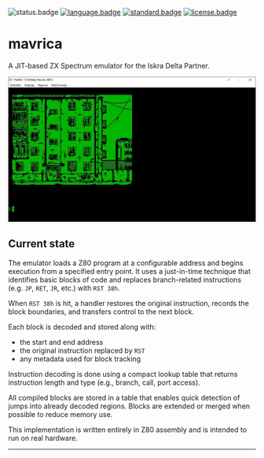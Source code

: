 ![status.badge] [![language.badge]][language.url] [![standard.badge]][standard.url] [![license.badge]][license.url]

# mavrica

A JIT-based ZX Spectrum emulator for the Iskra Delta Partner.

![Mavrica](docs/img/mavrica.jpg)

## Current state

The emulator loads a Z80 program at a configurable address and begins execution from a specified entry point. It uses a just-in-time technique that identifies basic blocks of code and replaces branch-related instructions (e.g. `JP`, `RET`, `JR`, etc.) with `RST 38h`.

When `RST 38h` is hit, a handler restores the original instruction, records the block boundaries, and transfers control to the next block.

Each block is decoded and stored along with:
- the start and end address
- the original instruction replaced by `RST`
- any metadata used for block tracking

Instruction decoding is done using a compact lookup table that returns instruction length and type (e.g., branch, call, port access).

All compiled blocks are stored in a table that enables quick detection of jumps into already decoded regions. Blocks are extended or merged when possible to reduce memory use.

This implementation is written entirely in Z80 assembly and is intended to run on real hardware.

---

[language.url]:   https://en.wikipedia.org/wiki/ANSI_C
[language.badge]: https://img.shields.io/badge/language-C-blue.svg

[standard.url]:   https://en.wikipedia.org/wiki/C89/
[standard.badge]: https://img.shields.io/badge/standard-C89-blue.svg

[license.url]:    https://github.com/tstih/libcpm3-z80/blob/main/LICENSE
[license.badge]:  https://img.shields.io/badge/license-MIT-blue.svg

[status.badge]:  https://img.shields.io/badge/status-development-red.svg
